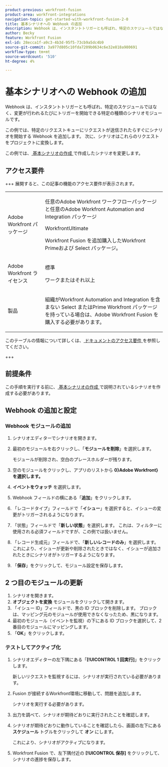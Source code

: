 ```yaml
---
product-previous: workfront-fusion
product-area: workfront-integrations
navigation-topic: get-started-with-workfront-fusion-2-0
title: 基本シナリオへの Webhook の追加
description: Webhook は、インスタントトリガーとも呼ばれ、特定のスケジュールではなく、変更が行われるたびにトリガーを開始できる特定の種類のシナリオモジュールです。
author: Becky
feature: Workfront Fusion
exl-id: 28ecca1f-a9c3-4b3d-95f5-73cb9a5dc4b9
source-git-commit: 3a977d805c10fda7209b0634c6e32e818a980691
workflow-type: tm+mt
source-wordcount: '510'
ht-degree: 4%

---
```


# 基本シナリオへの Webhook の追加

Webhook は、インスタントトリガーとも呼ばれ、特定のスケジュールではなく、変更が行われるたびにトリガーを開始できる特定の種類のシナリオモジュールです。

この例では、特定のリクエストキューにリクエストが送信されたらすぐにシナリオを開始する Webhook を追加します。 次に、シナリオはこれらのリクエストをプロジェクトに変換します。

この例では、[ 基本シナリオの作成 ](/help/workfront-fusion/build-practice-scenarios/create-basic-scenario.md) で作成したシナリオを変更します。

## アクセス要件

+++ 展開すると、この記事の機能のアクセス要件が表示されます。

<table style="table-layout:auto">
 <col> 
 <col> 
 <tbody> 
  <tr> 
   <td role="rowheader">Adobe Workfront パッケージ</td> 
   <td> <p>任意のAdobe Workfront ワークフローパッケージと任意のAdobe Workfront Automation and Integration パッケージ</p><p>WorkfrontUltimate</p><p>Workfront Fusion を追加購入したWorkfront Primeおよび Select パッケージ。</p> </td> 
  </tr> 
  <tr data-mc-conditions=""> 
   <td role="rowheader">Adobe Workfront ライセンス</td> 
   <td> <p>標準</p><p>ワークまたはそれ以上</p> </td> 
  </tr> 
  <tr> 
   <td role="rowheader">製品</td> 
   <td>
   <p>組織がWorkfront Automation and Integration を含まない Select またはPrime Workfront パッケージを持っている場合は、Adobe Workfront Fusion を購入する必要があります。</li></ul>
   </td> 
  </tr>
 </tbody> 
</table>

このテーブルの情報について詳しくは、[ ドキュメントのアクセス要件 ](/help/workfront-fusion/references/licenses-and-roles/access-level-requirements-in-documentation.md) を参照してください。

+++

## 前提条件

この手順を実行する前に、[ 基本シナリオの作成 ](/help/workfront-fusion/build-practice-scenarios/create-basic-scenario.md) で説明されているシナリオを作成する必要があります。

## Webhook の追加と設定


### Webhook モジュールの追加

1. シナリオエディターでシナリオを開きます。
1. 最初のモジュールを右クリックし、「**モジュールを削除**」を選択します。

   モジュールが削除され、空白のプレースホルダーが残ります。

1. 空のモジュールをクリックし、アプリのリストから **0}Adobe Workfront} を選択します。**
1. **イベントをウォッチ** を選択します。
1. Webhook フィールドの横にある「**追加**」をクリックします。
1. 「レコードタイプ」フィールドで「**イシュー**」を選択すると、イシューの変更がトリガーされるようになります。
1. 「状態」フィールドで「**新しい状態**」を選択します。 これは、フィルターに使用される必須フィールドですが、この例では扱いません。
1. 「レコード生成元」フィールドで、「**新しいレコードのみ**」を選択します。 これにより、イシューが更新や削除されたときではなく、イシューが追加されたときにシナリオがトリガーするようになります。
1. 「**保存**」をクリックして、モジュール設定を保存します。

## 2 つ目のモジュールの更新

1. シナリオを開きます。
1. **オブジェクトを変換** モジュールをクリックして開きます。
1. 「イシュー ID」フィールドで、黒の ID ブロックを削除します。 ブロックは、マッピング元のモジュールが使用できなくなったため、黒になります。
1. 最初のモジュール（イベントを監視）の下にある ID ブロックを選択して、2 番目のモジュールにマッピングします。
1. 「**OK**」をクリックします。



### テストしてアクティブ化

1. シナリオエディターの左下隅にある「**[!UICONTROL 1 回実行]**」をクリックします。

   新しいリクエストを監視するには、シナリオが実行されている必要があります。
1. Fusion が接続するWorkfront環境に移動して、問題を追加します。

   シナリオを実行する必要があります。
1. 出力を調べて、シナリオが期待どおりに実行されたことを確認します。
1. シナリオが期待どおりに動作していることを確認したら、画面の左下にある **スケジュール** トグルをクリックして **オン** にします。

   これにより、シナリオがアクティブになります。
1. Workfront Fusion で、左下隅付近の **[!UICONTROL 保存]** をクリックして、シナリオの進捗を保存します。

